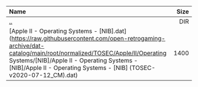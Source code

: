 |Name|Size|
|:---|---:|
|[..](../index.html)|DIR|
|[Apple II - Operating Systems - [NIB].dat](https://raw.githubusercontent.com/open-retrogaming-archive/dat-catalog/main/root/normalized/TOSEC/Apple/II/Operating Systems/[NIB]/Apple II - Operating Systems - [NIB]/Apple II - Operating Systems - [NIB] (TOSEC-v2020-07-12_CM).dat)|1400|
